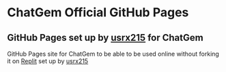 # ChatGem Official GitHub Pages
## GitHub Pages set up by [usrx215](https://github.com/usrx215) for ChatGem
GitHub Pages site for ChatGem to be able to be used online without forking it on [Replit](https://replit.com/@zspocter15/ChatGenie) set up by [usrx215](https://github.com/usrx215)
